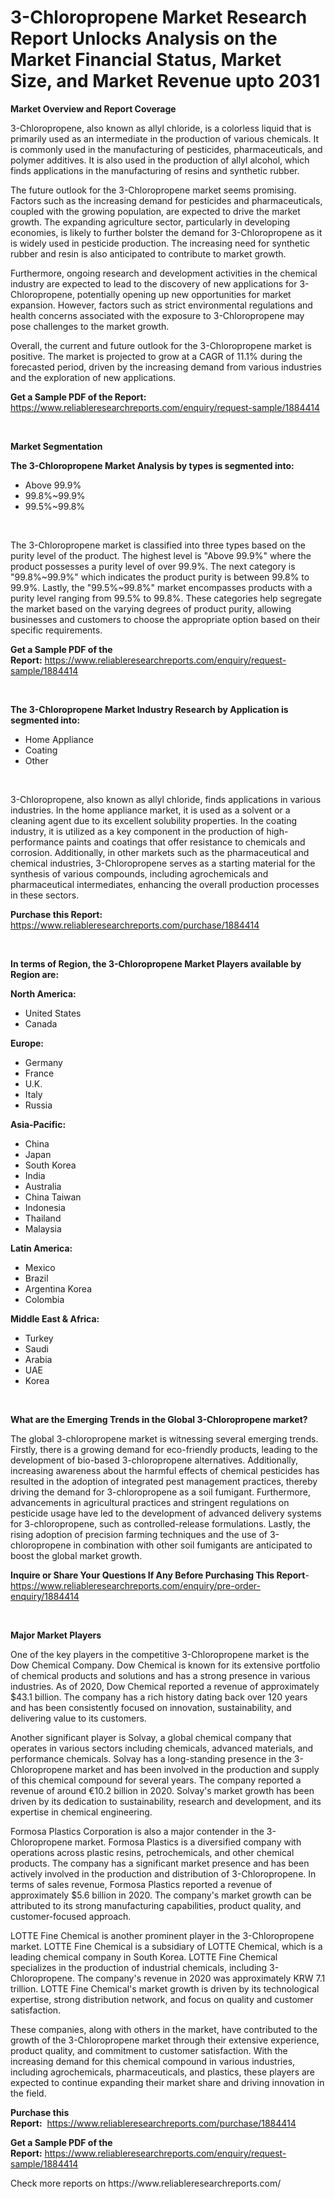 <p><h1>3-Chloropropene Market Research Report Unlocks Analysis on the Market Financial Status, Market Size, and Market Revenue upto 2031</h1></p><p><strong>Market Overview and Report Coverage</strong></p>
<p><p>3-Chloropropene, also known as allyl chloride, is a colorless liquid that is primarily used as an intermediate in the production of various chemicals. It is commonly used in the manufacturing of pesticides, pharmaceuticals, and polymer additives. It is also used in the production of allyl alcohol, which finds applications in the manufacturing of resins and synthetic rubber.</p><p>The future outlook for the 3-Chloropropene market seems promising. Factors such as the increasing demand for pesticides and pharmaceuticals, coupled with the growing population, are expected to drive the market growth. The expanding agriculture sector, particularly in developing economies, is likely to further bolster the demand for 3-Chloropropene as it is widely used in pesticide production. The increasing need for synthetic rubber and resin is also anticipated to contribute to market growth.</p><p>Furthermore, ongoing research and development activities in the chemical industry are expected to lead to the discovery of new applications for 3-Chloropropene, potentially opening up new opportunities for market expansion. However, factors such as strict environmental regulations and health concerns associated with the exposure to 3-Chloropropene may pose challenges to the market growth.</p><p>Overall, the current and future outlook for the 3-Chloropropene market is positive. The market is projected to grow at a CAGR of 11.1% during the forecasted period, driven by the increasing demand from various industries and the exploration of new applications.</p></p>
<p><strong>Get a Sample PDF of the Report:</strong> <a href="https://www.reliableresearchreports.com/enquiry/request-sample/1884414">https://www.reliableresearchreports.com/enquiry/request-sample/1884414</a></p>
<p>&nbsp;</p>
<p><strong>Market Segmentation</strong></p>
<p><strong>The 3-Chloropropene Market Analysis by types is segmented into:</strong></p>
<p><ul><li>Above 99.9%</li><li>99.8%~99.9%</li><li>99.5%~99.8%</li></ul></p>
<p>&nbsp;</p>
<p><p>The 3-Chloropropene market is classified into three types based on the purity level of the product. The highest level is "Above 99.9%" where the product possesses a purity level of over 99.9%. The next category is "99.8%~99.9%" which indicates the product purity is between 99.8% to 99.9%. Lastly, the "99.5%~99.8%" market encompasses products with a purity level ranging from 99.5% to 99.8%. These categories help segregate the market based on the varying degrees of product purity, allowing businesses and customers to choose the appropriate option based on their specific requirements.</p></p>
<p><strong>Get a Sample PDF of the Report:</strong>&nbsp;<a href="https://www.reliableresearchreports.com/enquiry/request-sample/1884414">https://www.reliableresearchreports.com/enquiry/request-sample/1884414</a></p>
<p>&nbsp;</p>
<p><strong>The 3-Chloropropene Market Industry Research by Application is segmented into:</strong></p>
<p><ul><li>Home Appliance</li><li>Coating</li><li>Other</li></ul></p>
<p>&nbsp;</p>
<p><p>3-Chloropropene, also known as allyl chloride, finds applications in various industries. In the home appliance market, it is used as a solvent or a cleaning agent due to its excellent solubility properties. In the coating industry, it is utilized as a key component in the production of high-performance paints and coatings that offer resistance to chemicals and corrosion. Additionally, in other markets such as the pharmaceutical and chemical industries, 3-Chloropropene serves as a starting material for the synthesis of various compounds, including agrochemicals and pharmaceutical intermediates, enhancing the overall production processes in these sectors.</p></p>
<p><strong>Purchase this Report:</strong>&nbsp; <a href="https://www.reliableresearchreports.com/purchase/1884414">https://www.reliableresearchreports.com/purchase/1884414</a></p>
<p>&nbsp;</p>
<p><strong>In terms of Region, the 3-Chloropropene Market Players available by Region are:</strong></p>
<p>
    <p> <strong> North America: </strong>
        <ul>
            <li>United States</li>
            <li>Canada</li>
        </ul>
        </p> 
    <p> <strong> Europe: </strong>
        <ul>
            <li>Germany</li>
            <li>France</li>
            <li>U.K.</li>
            <li>Italy</li>
            <li>Russia</li>
        </ul>
        </p> 
    <p> <strong> Asia-Pacific: </strong>
        <ul>
            <li>China</li>
            <li>Japan</li>
            <li>South Korea</li>
            <li>India</li>
            <li>Australia</li>
            <li>China Taiwan</li>
            <li>Indonesia</li>
            <li>Thailand</li>
            <li>Malaysia</li>
        </ul>
        </p> 
    <p> <strong> Latin America: </strong>
        <ul>
            <li>Mexico</li>
            <li>Brazil</li>
            <li>Argentina Korea</li>
            <li>Colombia</li>
        </ul>
        </p> 
    <p> <strong> Middle East & Africa: </strong>
        <ul>
            <li>Turkey</li>
            <li>Saudi</li>
            <li>Arabia</li>
            <li>UAE</li>
            <li>Korea</li>
        </ul>
    </p>
    </p>
<p>&nbsp;</p>
<p><strong>What are the Emerging Trends in the Global 3-Chloropropene market?</strong></p>
<p><p>The global 3-chloropropene market is witnessing several emerging trends. Firstly, there is a growing demand for eco-friendly products, leading to the development of bio-based 3-chloropropene alternatives. Additionally, increasing awareness about the harmful effects of chemical pesticides has resulted in the adoption of integrated pest management practices, thereby driving the demand for 3-chloropropene as a soil fumigant. Furthermore, advancements in agricultural practices and stringent regulations on pesticide usage have led to the development of advanced delivery systems for 3-chloropropene, such as controlled-release formulations. Lastly, the rising adoption of precision farming techniques and the use of 3-chloropropene in combination with other soil fumigants are anticipated to boost the global market growth.</p></p>
<p><strong>Inquire or Share Your Questions If Any Before Purchasing This Report</strong>- <a href="https://www.reliableresearchreports.com/enquiry/pre-order-enquiry/1884414">https://www.reliableresearchreports.com/enquiry/pre-order-enquiry/1884414</a></p>
<p>&nbsp;</p>
<p><strong>Major Market Players</strong></p>
<p><p>One of the key players in the competitive 3-Chloropropene market is the Dow Chemical Company. Dow Chemical is known for its extensive portfolio of chemical products and solutions and has a strong presence in various industries. As of 2020, Dow Chemical reported a revenue of approximately $43.1 billion. The company has a rich history dating back over 120 years and has been consistently focused on innovation, sustainability, and delivering value to its customers.</p><p>Another significant player is Solvay, a global chemical company that operates in various sectors including chemicals, advanced materials, and performance chemicals. Solvay has a long-standing presence in the 3-Chloropropene market and has been involved in the production and supply of this chemical compound for several years. The company reported a revenue of around €10.2 billion in 2020. Solvay's market growth has been driven by its dedication to sustainability, research and development, and its expertise in chemical engineering.</p><p>Formosa Plastics Corporation is also a major contender in the 3-Chloropropene market. Formosa Plastics is a diversified company with operations across plastic resins, petrochemicals, and other chemical products. The company has a significant market presence and has been actively involved in the production and distribution of 3-Chloropropene. In terms of sales revenue, Formosa Plastics reported a revenue of approximately $5.6 billion in 2020. The company's market growth can be attributed to its strong manufacturing capabilities, product quality, and customer-focused approach.</p><p>LOTTE Fine Chemical is another prominent player in the 3-Chloropropene market. LOTTE Fine Chemical is a subsidiary of LOTTE Chemical, which is a leading chemical company in South Korea. LOTTE Fine Chemical specializes in the production of industrial chemicals, including 3-Chloropropene. The company's revenue in 2020 was approximately KRW 7.1 trillion. LOTTE Fine Chemical's market growth is driven by its technological expertise, strong distribution network, and focus on quality and customer satisfaction.</p><p>These companies, along with others in the market, have contributed to the growth of the 3-Chloropropene market through their extensive experience, product quality, and commitment to customer satisfaction. With the increasing demand for this chemical compound in various industries, including agrochemicals, pharmaceuticals, and plastics, these players are expected to continue expanding their market share and driving innovation in the field.</p></p>
<p><strong>Purchase this Report:</strong>&nbsp;&nbsp;<a href="https://www.reliableresearchreports.com/purchase/1884414">https://www.reliableresearchreports.com/purchase/1884414</a></p>
<p></p>
<p><strong>Get a Sample PDF of the Report:</strong>&nbsp;<a href="https://www.reliableresearchreports.com/enquiry/request-sample/1884414">https://www.reliableresearchreports.com/enquiry/request-sample/1884414</a></p>
<p>Check more reports on https://www.reliableresearchreports.com/</p>